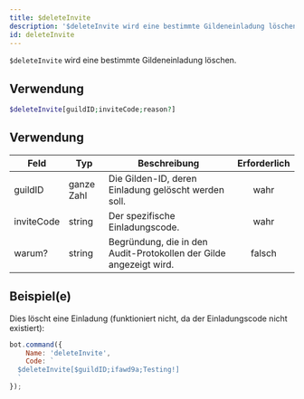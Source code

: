 ```yaml
---
title: $deleteInvite
description: '$deleteInvite wird eine bestimmte Gildeneinladung löschen.'
id: deleteInvite
---
```


`$deleteInvite` wird eine bestimmte Gildeneinladung löschen.

## Verwendung

```php
$deleteInvite[guildID;inviteCode;reason?]
```

## Verwendung

| Feld       | Typ        | Beschreibung                                                       | Erforderlich |
| ---------- | ---------- | ------------------------------------------------------------------ |:------------:|
| guildID    | ganze Zahl | Die Gilden-ID, deren Einladung gelöscht werden soll.               |     wahr     |
| inviteCode | string     | Der spezifische Einladungscode.                                    |     wahr     |
| warum?     | string     | Begründung, die in den Audit-Protokollen der Gilde angezeigt wird. |    falsch    |

## Beispiel(e)

Dies löscht eine Einladung (funktioniert nicht, da der Einladungscode nicht existiert):

```javascript
bot.command({
    Name: 'deleteInvite',
    Code: `
  $deleteInvite[$guildID;ifawd9a;Testing!]
  `
});
```